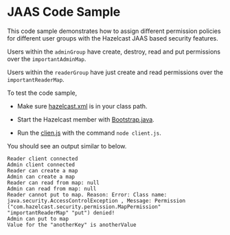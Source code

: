 # JAAS Code Sample

This code sample demonstrates how to assign different permission policies for different user groups with the Hazelcast JAAS based security features.

Users within the `adminGroup` have create, destroy, read and put permissions over the `importantAdminMap`.

Users within the `readerGroup` have just create and read permissions over the `importantReaderMap`.

To test the code sample,

* Make sure [hazelcast.xml](hazelcast-member/src/main/resources/hazelcast.xml) is in your class path.

* Start the Hazelcast member with [Bootstrap.java](hazelcast-member/src/main/java/com/company/Bootstrap.java).

* Run the [clien.js](client.js) with the command `node client.js`.

You should see an output similar to below.

```
Reader client connected
Admin client connected
Reader can create a map
Admin can create a map
Reader can read from map: null
Admin can read from map: null
Reader cannot put to map. Reason: Error: Class name: java.security.AccessControlException , Message: Permission ("com.hazelcast.security.permission.MapPermission" "importantReaderMap" "put") denied!
Admin can put to map
Value for the "anotherKey" is anotherValue
```
